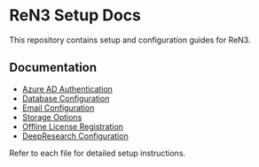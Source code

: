# ReN3 Setup Docs

This repository contains setup and configuration guides for ReN3.

## Documentation

- [Azure AD Authentication](azure_ad_authentication.md)
- [Database Configuration](database_configuration.md)
- [Email Configuration](email_configuration.md)
- [Storage Options](storage_options.md)
- [Offline License Registration](offline_license_registration.md)
- [DeepResearch Configuration](deepresearch.md)

Refer to each file for detailed setup instructions.